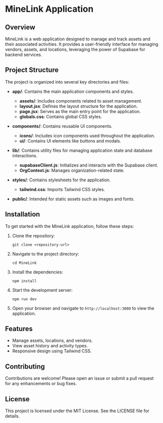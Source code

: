 # MineLink Application

## Overview
MineLink is a web application designed to manage and track assets and their associated activities. It provides a user-friendly interface for managing vendors, assets, and locations, leveraging the power of Supabase for backend services.

## Project Structure
The project is organized into several key directories and files:

- **app/**: Contains the main application components and styles.
  - **assets/**: Includes components related to asset management.
  - **layout.jsx**: Defines the layout structure for the application.
  - **page.jsx**: Serves as the main entry point for the application.
  - **globals.css**: Contains global CSS styles.

- **components/**: Contains reusable UI components.
  - **icons/**: Includes icon components used throughout the application.
  - **ui/**: Contains UI elements like buttons and modals.

- **lib/**: Contains utility files for managing application state and database interactions.
  - **supabaseClient.js**: Initializes and interacts with the Supabase client.
  - **OrgContext.js**: Manages organization-related state.

- **styles/**: Contains stylesheets for the application.
  - **tailwind.css**: Imports Tailwind CSS styles.

- **public/**: Intended for static assets such as images and fonts.

## Installation
To get started with the MineLink application, follow these steps:

1. Clone the repository:
   ```
   git clone <repository-url>
   ```

2. Navigate to the project directory:
   ```
   cd MineLink
   ```

3. Install the dependencies:
   ```
   npm install
   ```

4. Start the development server:
   ```
   npm run dev
   ```

5. Open your browser and navigate to `http://localhost:3000` to view the application.

## Features
- Manage assets, locations, and vendors.
- View asset history and activity types.
- Responsive design using Tailwind CSS.

## Contributing
Contributions are welcome! Please open an issue or submit a pull request for any enhancements or bug fixes.

## License
This project is licensed under the MIT License. See the LICENSE file for details.